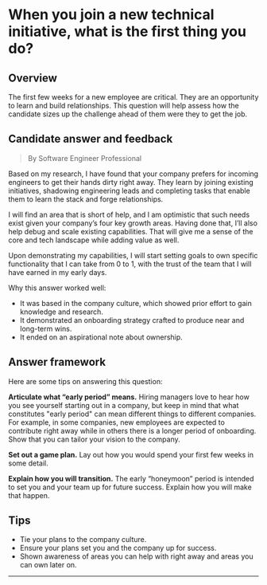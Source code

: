 # When you join a new technical initiative, what is the first thing you do?

## Overview
The first few weeks for a new employee are critical. They are an opportunity to learn and build relationships. This question will help assess how the candidate sizes up the challenge ahead of them were they to get the job.

## Candidate answer and feedback
> By Software Engineer Professional

Based on my research, I have found that your company prefers for incoming engineers to get their hands dirty right away. They learn by joining existing initiatives, shadowing engineering leads and completing tasks that enable them to learn the stack and forge relationships.

I will find an area that is short of help, and I am optimistic that such needs exist given your company’s four key growth areas. Having done that, I’ll also help debug and scale existing capabilities. That will give me a sense of the core and tech landscape while adding value as well.

Upon demonstrating my capabilities, I will start setting goals to own specific functionality that I can take from 0 to 1, with the trust of the team that I will have earned in my early days.

Why this answer worked well:

* It was based in the company culture, which showed prior effort to gain knowledge and research.
* It demonstrated an onboarding strategy crafted to produce near and long-term wins.
* It ended on an aspirational note about ownership.

## Answer framework
Here are some tips on answering this question:

**Articulate what “early period” means.** Hiring managers love to hear how you see yourself starting out in a company, but keep in mind that what constitutes "early period" can mean different things to different companies. For example, in some companies, new employees are expected to contribute right away while in others there is a longer period of onboarding. Show that you can tailor your vision to the company.

**Set out a game plan.** Lay out how you would spend your first few weeks in some detail.

**Explain how you will transition.** The early “honeymoon” period is intended to set you and your team up for future success. Explain how you will make that happen.

## Tips

* Tie your plans to the company culture.
* Ensure your plans set you and the company up for success.
* Shown awareness of areas you can help with right away and areas you can own later on.

---